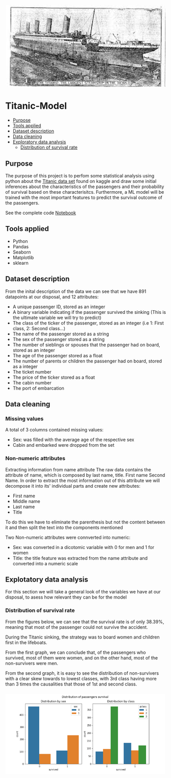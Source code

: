 <h3 align="center">
    <img alt="Logo" title="#logo" width="500px" src="assets\titanic.jpg">
    <br>
</h3>

# Titanic-Model
- [Purpose](#purpose)
- [Tools applied](#tools)
- [Dataset description](#dataset)
- [Data cleaning](#cleaning)
- [Exploratory data analysis](#exploratory)
    - [Distribution of survival rate](#survival_dist) 

<a id="purpose"></a>
## Purpose
The purpose of this project is to perfom some statistical analysis using python about the [Titanic data set](https://www.kaggle.com/c/titanic/data) found on kaggle and draw some initial inferences about the characteristics of the passengers and their probability of survival based on these characterisitcs. Furthermore, a ML model will be trained with the most important features to predict the survival outcome of the passengers. 

See the complete code [Notebook](titanic_analysis.ipynb)

<a id="tools"></a>
## Tools applied
- Python
- Pandas
- Seaborn
- Matplotlib
- sklearn

<a id="dataset"></a>
## Dataset description
From the inital description of the data we can see that we have 891 datapoints at our disposal, and 12 attributes:
- A unique passenger ID, stored as an integer
- A binary variable indicating if the passenger survived the sinking (This is the ultimate variable we will try to predict)
- The class of the ticker of the passenger, stored as an integer (i.e 1: First class, 2: Second class...)
- The name of the passenger stored as a string
- The sex of the passenger stored as a string
- The number of sieblings or spouses that the passenger had on board, stored as an integer
- The age of the passenger stored as a float
- The number of parents or children the passenger had on board, stored as a integer
- The ticket number
- The price of the ticker stored as a float
- The cabin number
- The port of embarcation


<a id="cleaning"></a>
## Data cleaning
### Missing values 
A total of 3 columns contained missing values:
- Sex: was filled with the average age of the respective sex
- Cabin and embarked were dropped from the set

### Non-numeric attributes
Extracting information from name attribute
The raw data contains the attribute of name, which is composed by last name, title. First name Second Name. In order to extract the most information out of this attribute we will decompose it into its' individual parts and create new attributes:
- First name
- Middle name
- Last name
- Title

To do this we have to eliminate the parenthesis but not the content between it and then split the text into the components mentioned

Two Non-numeric attributes were connverted into numeric:
- Sex: was converted in a dicotomic variable with 0 for men and 1 for women
- Title: the title feature was extracted from the name attribute and converted into a numeric scale

<a id="exploratory"></a>
## Explotatory data analysis
For this section we will take a general look of the variables we have at our disposal, to asess how relevant they can be for the model

<a id="survival_dist"></a>
### Distribution of survival rate
From the figures below, we can see that the survival rate is of only 38.39%, meaning that most of the passenger could not survive the accident.

During the Titanic sinking, the strategy was to board women and children first in the lifeboats.

From the first graph, we can conclude that, of the passengers who survived, most of them were women, and on the other hand, most of the non-survivers were men. 

From the second graph, it is easy to see the distribution of non-survivers with a clear skew towards to lowest classes, with 3rd class having more than 3 times the causalities that those of 1st and second class. 

<h3 align="left">
    <img alt="Logo" title="#logo" width="500px" src="graphs/survival.png">
    <br>
</h3>




